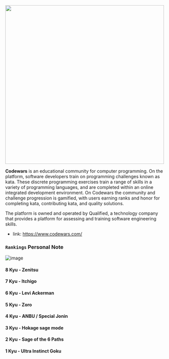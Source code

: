  <img src="https://w7.pngwing.com/pngs/477/603/png-transparent-codewars-button-icon.png"  width="500">
 
**Codewars** is an educational community for computer programming. On the platform, software developers train on programming challenges known as kata. These discrete programming exercises train a range of skills in a variety of programming languages, and are completed within an online integrated development environment. On Codewars the community and challenge progression is gamified, with users earning ranks and honor for completing kata, contributing kata, and quality solutions.

The platform is owned and operated by Qualified, a technology company that provides a platform for assessing and training software engineering skills.

- link: https://www.codewars.com/

### `Rankings` Personal Note
![image](https://user-images.githubusercontent.com/99033220/170620011-982ff804-0a2a-4252-84cc-e30fed6a53d1.png)

#### 8 Kyu - Zenitsu 
#### 7 Kyu - Itchigo 
#### 6 Kyu - Levi Ackerman
#### 5 Kyu - Zoro 
#### 4 Kyu - ANBU / Special Jonin
#### 3 Kyu - Hokage sage mode
#### 2 Kyu - Sage of the 6 Paths
#### 1 Kyu - Ultra Instinct Goku
